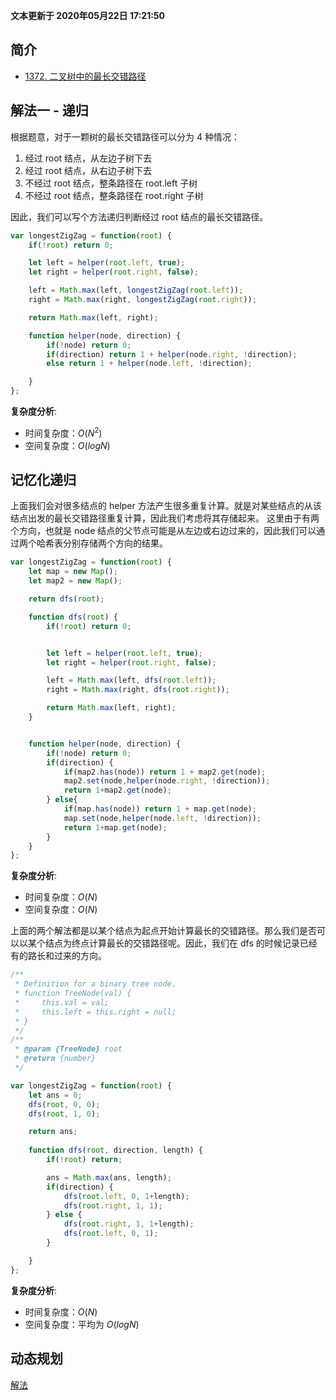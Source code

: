 **文本更新于 2020年05月22日 17:21:50**
## 简介
- [1372. 二叉树中的最长交错路径](https://leetcode-cn.com/problems/longest-zigzag-path-in-a-binary-tree/)

## 解法一 - 递归
根据题意，对于一颗树的最长交错路径可以分为 4 种情况：
1. 经过 root 结点，从左边子树下去
2. 经过 root 结点，从右边子树下去
3. 不经过 root 结点，整条路径在 root.left 子树
4. 不经过 root 结点，整条路径在 root.right 子树

因此，我们可以写个方法递归判断经过 root 结点的最长交错路径。

```javascript
var longestZigZag = function(root) {
    if(!root) return 0;

    let left = helper(root.left, true);
    let right = helper(root.right, false);

    left = Math.max(left, longestZigZag(root.left));
    right = Math.max(right, longestZigZag(root.right));

    return Math.max(left, right); 

    function helper(node, direction) {
        if(!node) return 0;
        if(direction) return 1 + helper(node.right, !direction);
        else return 1 + helper(node.left, !direction);

    }
};
```

**复杂度分析**:
- 时间复杂度：$O(N^2)$
- 空间复杂度：$O(logN)$

## 记忆化递归
上面我们会对很多结点的 helper 方法产生很多重复计算。就是对某些结点的从该结点出发的最长交错路径重复计算，因此我们考虑将其存储起来。
这里由于有两个方向，也就是 node 结点的父节点可能是从左边或右边过来的，因此我们可以通过两个哈希表分别存储两个方向的结果。

```javascript
var longestZigZag = function(root) {
    let map = new Map();
    let map2 = new Map();

    return dfs(root);

    function dfs(root) {
        if(!root) return 0;


        let left = helper(root.left, true);
        let right = helper(root.right, false);

        left = Math.max(left, dfs(root.left));
        right = Math.max(right, dfs(root.right));

        return Math.max(left, right); 
    }


    function helper(node, direction) {
        if(!node) return 0;
        if(direction) {
            if(map2.has(node)) return 1 + map2.get(node);
            map2.set(node,helper(node.right, !direction));
            return 1+map2.get(node);
        } else{
            if(map.has(node)) return 1 + map.get(node);
            map.set(node,helper(node.left, !direction));
            return 1+map.get(node);
        }
    }
};
```
**复杂度分析**:
- 时间复杂度：$O(N)$
- 空间复杂度：$O(N)$


上面的两个解法都是以某个结点为起点开始计算最长的交错路径。那么我们是否可以以某个结点为终点计算最长的交错路径呢。因此，我们在 dfs 的时候记录已经有的路长和过来的方向。


```javascript
/**
 * Definition for a binary tree node.
 * function TreeNode(val) {
 *     this.val = val;
 *     this.left = this.right = null;
 * }
 */
/**
 * @param {TreeNode} root
 * @return {number}
 */

var longestZigZag = function(root) {
    let ans = 0;
    dfs(root, 0, 0);
    dfs(root, 1, 0);

    return ans;
    
    function dfs(root, direction, length) {
        if(!root) return;

        ans = Math.max(ans, length);
        if(direction) {
            dfs(root.left, 0, 1+length);
            dfs(root.right, 1, 1);
        } else {
            dfs(root.right, 1, 1+length);
            dfs(root.left, 0, 1);
        }

    }
};
```
**复杂度分析**:
- 时间复杂度：$O(N)$
- 空间复杂度：平均为 $O(logN)$

## 动态规划
[解法](https://leetcode-cn.com/problems/longest-zigzag-path-in-a-binary-tree/solution/er-cha-shu-zhong-de-zui-chang-jiao-cuo-lu-jing-b-2/)